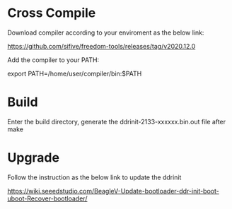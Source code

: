 # Cross Compile
Download compiler according to your enviroment as the below link:

https://github.com/sifive/freedom-tools/releases/tag/v2020.12.0

Add the compiler to your PATH:

export PATH=/home/user/compiler/bin:$PATH

# Build
Enter the build directory, generate the ddrinit-2133-xxxxxx.bin.out file after make

# Upgrade
Follow the instruction as the below link to update the ddrinit

https://wiki.seeedstudio.com/BeagleV-Update-bootloader-ddr-init-boot-uboot-Recover-bootloader/
	
